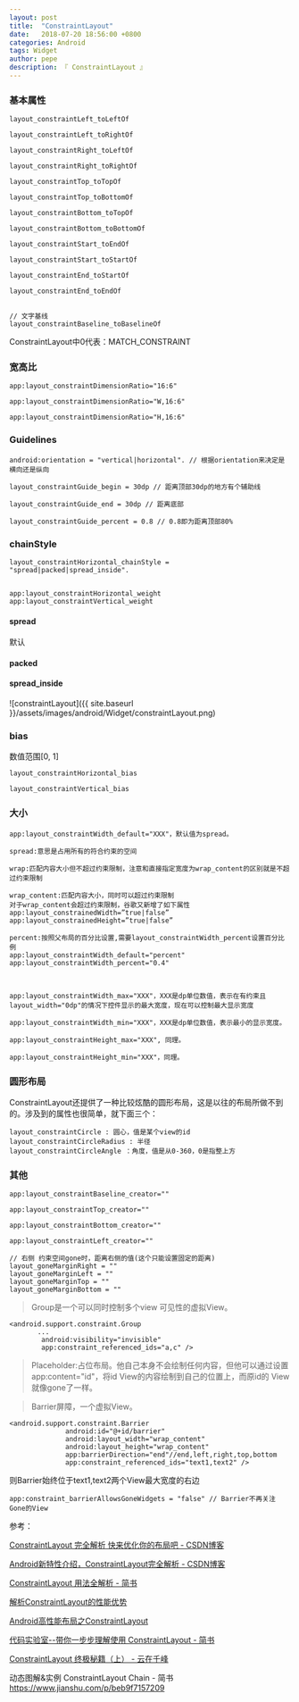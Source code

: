 ```yaml
---
layout: post
title:  "ConstraintLayout"
date:   2018-07-20 18:56:00 +0800
categories: Android
tags: Widget
author: pepe
description: 『 ConstraintLayout 』
---
```


### **基本属性**
```
layout_constraintLeft_toLeftOf

layout_constraintLeft_toRightOf

layout_constraintRight_toLeftOf

layout_constraintRight_toRightOf

layout_constraintTop_toTopOf

layout_constraintTop_toBottomOf

layout_constraintBottom_toTopOf

layout_constraintBottom_toBottomOf

layout_constraintStart_toEndOf

layout_constraintStart_toStartOf

layout_constraintEnd_toStartOf

layout_constraintEnd_toEndOf


// 文字基线
layout_constraintBaseline_toBaselineOf

```
ConstraintLayout中0代表：MATCH_CONSTRAINT


### **宽高比**
```
app:layout_constraintDimensionRatio="16:6"

app:layout_constraintDimensionRatio="W,16:6"

app:layout_constraintDimensionRatio="H,16:6"
```

### **Guidelines**
```
android:orientation = "vertical|horizontal". // 根据orientation来决定是横向还是纵向

layout_constraintGuide_begin = 30dp // 距离顶部30dp的地方有个辅助线

layout_constraintGuide_end = 30dp // 距离底部

layout_constraintGuide_percent = 0.8 // 0.8即为距离顶部80%

```

### **chainStyle**
```
layout_constraintHorizontal_chainStyle = "spread|packed|spread_inside".


app:layout_constraintHorizontal_weight
app:layout_constraintVertical_weight

```
#### **spread**
默认

#### **packed**

#### **spread_inside**

![constraintLayout]({{ site.baseurl }}/assets/images/android/Widget/constraintLayout.png)


### **bias**
数值范围[0, 1]
```
layout_constraintHorizontal_bias

layout_constraintVertical_bias
```

### **大小**
```
app:layout_constraintWidth_default="XXX"，默认值为spread。

spread:意思是占用所有的符合约束的空间

wrap:匹配内容大小但不超过约束限制，注意和直接指定宽度为wrap_content的区别就是不超过约束限制

wrap_content:匹配内容大小，同时可以超过约束限制
对于wrap_content会超过约束限制，谷歌又新增了如下属性
app:layout_constrainedWidth=”true|false”
app:layout_constrainedHeight=”true|false”

percent:按照父布局的百分比设置,需要layout_constraintWidth_percent设置百分比例
app:layout_constraintWidth_default="percent"
app:layout_constraintWidth_percent="0.4"



app:layout_constraintWidth_max="XXX"，XXX是dp单位数值，表示在有约束且layout_width="0dp"的情况下控件显示的最大宽度，现在可以控制最大显示宽度

app:layout_constraintWidth_min="XXX"，XXX是dp单位数值，表示最小的显示宽度。

app:layout_constraintHeight_max="XXX", 同理。

app:layout_constraintHeight_min="XXX"，同理。

```

### **圆形布局**
ConstraintLayout还提供了一种比较炫酷的圆形布局，这是以往的布局所做不到的。涉及到的属性也很简单，就下面三个：
```
layout_constraintCircle : 圆心，值是某个view的id
layout_constraintCircleRadius : 半径
layout_constraintCircleAngle ：角度，值是从0-360，0是指整上方
```

### **其他**
```
app:layout_constraintBaseline_creator=""

app:layout_constraintTop_creator=""

app:layout_constraintBottom_creator=""

app:layout_constraintLeft_creator=""

// 右侧 约束空间gone时，距离右侧的值(这个只能设置固定的距离)
layout_goneMarginRight = ""
layout_goneMarginLeft = ""
layout_goneMarginTop = ""
layout_goneMarginBottom = ""

```

> Group是一个可以同时控制多个view 可见性的虚拟View。

```
<android.support.constraint.Group
       ...
        android:visibility="invisible"
        app:constraint_referenced_ids="a,c" />
```


> Placeholder:占位布局。他自己本身不会绘制任何内容，但他可以通过设置app:content="id"，将id View的内容绘制到自己的位置上，而原id的 View就像gone了一样。

> Barrier屏障，一个虚拟View。

```
<android.support.constraint.Barrier
              android:id="@+id/barrier"
              android:layout_width="wrap_content"
              android:layout_height="wrap_content"
              app:barrierDirection="end"//end,left,right,top,bottom
              app:constraint_referenced_ids="text1,text2" />
```

则Barrier始终位于text1,text2两个View最大宽度的右边

```
app:constraint_barrierAllowsGoneWidgets = "false" // Barrier不再关注Gone的View
```




参考：

[ConstraintLayout 完全解析 快来优化你的布局吧 - CSDN博客](https://blog.csdn.net/lmj623565791/article/details/78011599?utm_source=tuicool&utm_medium=referral)

[Android新特性介绍，ConstraintLayout完全解析 - CSDN博客](https://blog.csdn.net/guolin_blog/article/details/53122387)

[ConstraintLayout 用法全解析 - 简书](https://www.jianshu.com/p/502127a493fb)

[解析ConstraintLayout的性能优势](https://mp.weixin.qq.com/s?__biz=MzAwODY4OTk2Mg==&mid=2652044589&idx=1&sn=36f09ada2b279b0c56fcd91085ebe93a&chksm=808d5d68b7fad47e4de2704b24e51fd57799d19f1f7b334aaa9bfa2671c34ca8cc6bcd493882&scene=21#wechat_redirect)

[Android高性能布局之ConstraintLayout](https://mp.weixin.qq.com/s/aVkX88v-SUiFoh8UKPRTgQ)

[代码实验室--带你一步步理解使用 ConstraintLayout - 简书](https://www.jianshu.com/p/793f76cf9fea)

[ConstraintLayout 终极秘籍（上） - 云在千峰](http://blog.chengyunfeng.com/?p=1030)


动态图解&实例 ConstraintLayout Chain - 简书
https://www.jianshu.com/p/beb9f7157209





















